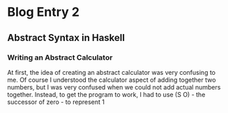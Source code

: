 # Blog Entry 2
## Abstract Syntax in Haskell

### Writing an Abstract Calculator
At first, the idea of creating an abstract calculator was very confusing to me. Of course I understood the calculator aspect of adding together two numbers, but I was very confused when we could not add actual numbers together. Instead, to get the program to work, I had to use (S O) - the successor of zero - to represent 1
